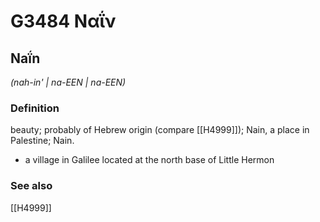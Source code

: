 # G3484 Ναΐν

## Naḯn

_(nah-in' | na-EEN | na-EEN)_

### Definition

beauty; probably of Hebrew origin (compare [[H4999]]); Nain, a place in Palestine; Nain.

- a village in Galilee located at the north base of Little Hermon

### See also

[[H4999]]

